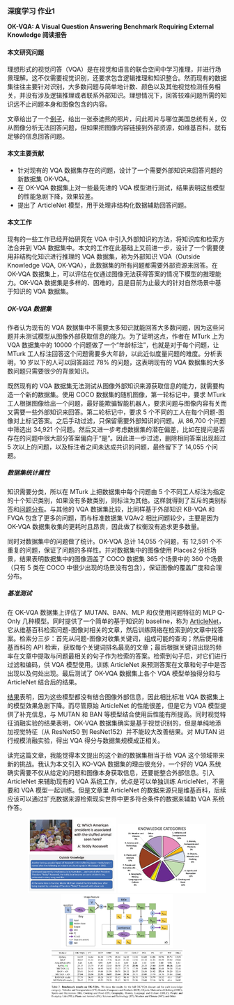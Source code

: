 ### 深度学习 作业1

**OK-VQA: A Visual Question Answering Benchmark Requiring External Knowledge 阅读报告**

#### 本文研究问题

理想形式的视觉问答（VQA）是在视觉和语言的联合空间中学习推理，并进行场景理解。这不仅需要视觉识别，还要求包含逻辑推理和知识整合。然而现有的数据集往往主要针对识别，大多数问题与简单地计数、颜色以及其他视觉检测任务相关，并没有涉及逻辑推理或者联系外部知识。理想情况下，回答较难问题所需的知识远不止问题本身和图像包含的内容。

文章给出了一个[例子](#figure_1)，给出一张泰迪熊的照片，问此照片与哪位美国总统有关，仅从图像分析无法回答问题，但如果把图像内容链接到外部资源，如维基百科，就有足够的信息回答问题。

#### 本文主要贡献

- 针对现有的 VQA 数据集存在的问题，设计了一个需要外部知识来回答问题的新数据集 OK-VQA。
- 在 OK-VQA 数据集上对一些最先进的 VQA 模型进行测试，结果表明这些模型的性能急剧下降，效果较差。
- 提出了 ArticleNet 模型，用于处理非结构化数据辅助回答问题。

#### 本文工作

现有的一些工作已经开始研究在 VQA 中引入外部知识的方法，将知识库和检索方法合并到 VQA 数据集中。本文的工作在此基础上又前进一步，设计了一个需要使用非结构化知识进行推理的 VQA 数据集，称为外部知识 VQA（Outside Knowledge VQA, OK-VQA），此数据集的所有问题都需要外部资源来回答。在 OK-VQA 数据集上，可以评估在仅通过图像无法获得答案的情况下模型的推理能力。OK-VQA 数据集是多样的、困难的，且是目前为止最大的针对自然场景中基于知识的 VQA 数据集。

##### OK-VQA 数据集

作者认为现有的 VQA 数据集中不需要太多知识就能回答大多数问题，因为这些问题并未测试模型从图像外部获取信息的能力。为了证明这点，作者在 MTurk 上为 VQA 数据集中的 10000 个问题做了一个“年龄标注”，也就是对于每个问题，让 MTurk 工人标注回答这个问题需要多大年龄，以此近似度量问题的难度。分析表明，10 岁以下的人可以回答超过 78% 的问题，这表明现有的 VQA 数据集的大多数问题只需要很少的背景知识。

既然现有的 VQA 数据集无法测试从图像外部知识来源获取信息的能力，就需要构造一个新的数据集。使用 COCO 数据集的随机图像，第一轮标记中，要求 MTurk 工人根据图像给出一个问题，最好能欺骗智能机器人，要求问题与图像内容有关而又需要一些外部知识来回答。第二轮标记中，要求 5 个不同的工人在每个问题-图像对上标记答案。之后手动过滤，只保留需要外部知识的问题。从 86,700 个问题中筛选出 34,921 个问题。然后又进一步考虑数据集的潜在偏差，比如在提问是否存在的问题中很大部分答案偏向于“是”。因此进一步过滤，删除相同答案出现超过 5 次以上的问题，以及标注者之间未达成共识的问题，最终留下了 14,055 个问题。

##### 数据集统计属性

知识需要分类，所以在 MTurk 上把数据集中每个问题由 5 个不同工人标注为指定的十个知识类别，如果没有多数类别，则标注为其他。这样就得到了互斥的类别标签和[问题分布](#figure_3)。与其他的 VQA 数据集比较，比同样基于外部知识 KB-VQA 和 FVQA 包含了更多的问题，而与标准数据集 VQAv2 相比问题较少，主要是因为 OK-VQA 数据集收集的更耗时且昂贵，因此做了权衡没有追求更多数量。

同时对数据集中的问题做了统计。OK-VQA 总计 14,055 个问题，有 12,591 个不重复的问题，保证了问题的多样性。并对数据集中的图像使用 Places2 分析场景，结果表明数据集中的图像涵盖了 COCO 数据集 365 个场景中的 360 个场景（只有 5 类在 COCO 中很少出现的场景没有包含），保证图像的覆盖广度和合理分布。

##### 基准测试

在 OK-VQA 数据集上评估了 MUTAN、BAN、MLP 和仅使用问题特征的 MLP Q-Only 几种模型。同时提供了一个简单的基于知识的 baseline，称为 [ArticleNet](#articlenet)，它从维基百科检索问题-图像对相关的文章，然后训练网络在检索到的文章中找答案。检索分三步：首先从问题-图像对收集关键词，组成可能的查询；然后使用维基百科的 API 检索，获取每个关键词排名最高的文章；最后根据关键词出现的频率在文章中提取与问题最相关的句子作为检索的答案。检索到句子后，对它们进行过滤和编码，供 VQA 模型使用。训练 ArticleNet 来预测答案在文章和句子中是否出现以及何处出现。最后测试了 OK-VQA 数据集上各个 VQA 模型单独得分和与 ArticleNet 结合后的结果。

[结果](#table_2)表明，因为这些模型都没有结合图像外部信息，因此相比标准 VQA 数据集上的模型效果急剧下降。而尽管原始 ArticleNet 的性能很差，但是它为 VQA 模型提供了补充信息，与 MUTAN 和 BAN 等模型结合使用后性能有所提高。同时视觉特征消融实验的结果表明，OK-VQA 数据集确实是基于视觉识别的，但是单纯地添加视觉特征（从 ResNet50 到 ResNet152）并不能较大改善结果。对 MUTAN 进行规模消融实验，得出 VQA 得分与数据集规模成正相关。

读完这篇文章，我能觉得本文提出的这个新的数据集相当于给 VQA 这个领域带来新的挑战。我认为本文引入 KO-VQA 数据集的理由很充分，一个好的 VQA 系统确实需要不仅从给定的问题和图像本身获取信息，还要能整合外部信息。引入 ArticleNet 来辅助现有的 VQA 系统工作，优点是可以单独训练 ArticleNet，不需要和 VQA 模型一起训练。但是文章里 ArticleNet 的数据来源只是维基百科，后续应该可以通过扩充数据来源检索现实世界中更多符合条件的数据来辅助 VQA 系统作答。

<center class="half">
<img id="figure_1" src="image-20210509122142139.png" alt="image-20210509122142139" style="zoom: 25%;" />
<img id="figure_3" src="image-20210509123418156.png" alt="image-20210509123418156" style="zoom: 25%;"/>
<img id="articlenet" src="image-20210509124412841.png" alt="image-20210509124412841" style="zoom: 25%;" />
<img id="table_2" src="image-20210509124608531.png" alt="image-20210509124608531" style="zoom: 30%;" />
</center>